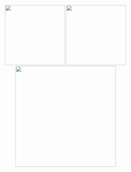 <p align="center" >
  <img height="193" src="https://github-readme-stats.vercel.app/api?username=tuanle03&show_icons=true&hide_border=true&theme=onedark&count_private=true">
  <img height="193" src="https://github-readme-stats.vercel.app/api/top-langs/?username=tuanle03&hide_border=true&layout=compact&hide=html&theme=onedark">
  <img height="323" src="https://github-readme-streak-stats.herokuapp.com?user=tuanle03&hide_border=true&theme=tokyonight&border_radius=5&date_format=M%20j%5B%2C%20Y%5D">
</p>
